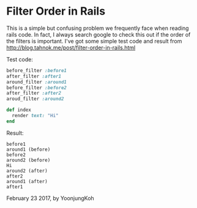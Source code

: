 # Filter Order in Rails

This is a simple but confusing problem we frequently face when reading rails code. In fact, I always search google to check this out if the order of the filters is important.
I've got some simple test code and result from http://blog.tahnok.me/post/filter-order-in-rails.html

Test code:

```ruby
before_filter :before1
after_filter :after1
around_filter :around1
before_filter :before2
after_filter :after2
aroud_filter :around2

def index
  render text: "Hi"
end
```


Result:

```
before1
around1 (before)
before2
around2 (before)
Hi
around2 (after)
after2
around1 (after)
after1
```

February 23 2017, by YoonjungKoh
